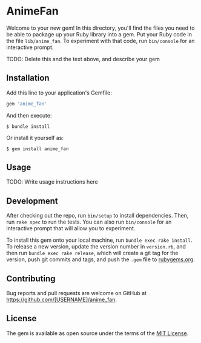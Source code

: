 # AnimeFan

Welcome to your new gem! In this directory, you'll find the files you need to be able to package up your Ruby library into a gem. Put your Ruby code in the file `lib/anime_fan`. To experiment with that code, run `bin/console` for an interactive prompt.

TODO: Delete this and the text above, and describe your gem

## Installation

Add this line to your application's Gemfile:

```ruby
gem 'anime_fan'
```

And then execute:

    $ bundle install

Or install it yourself as:

    $ gem install anime_fan

## Usage

TODO: Write usage instructions here

## Development

After checking out the repo, run `bin/setup` to install dependencies. Then, run `rake spec` to run the tests. You can also run `bin/console` for an interactive prompt that will allow you to experiment.

To install this gem onto your local machine, run `bundle exec rake install`. To release a new version, update the version number in `version.rb`, and then run `bundle exec rake release`, which will create a git tag for the version, push git commits and tags, and push the `.gem` file to [rubygems.org](https://rubygems.org).

## Contributing

Bug reports and pull requests are welcome on GitHub at https://github.com/[USERNAME]/anime_fan.


## License

The gem is available as open source under the terms of the [MIT License](https://opensource.org/licenses/MIT).
